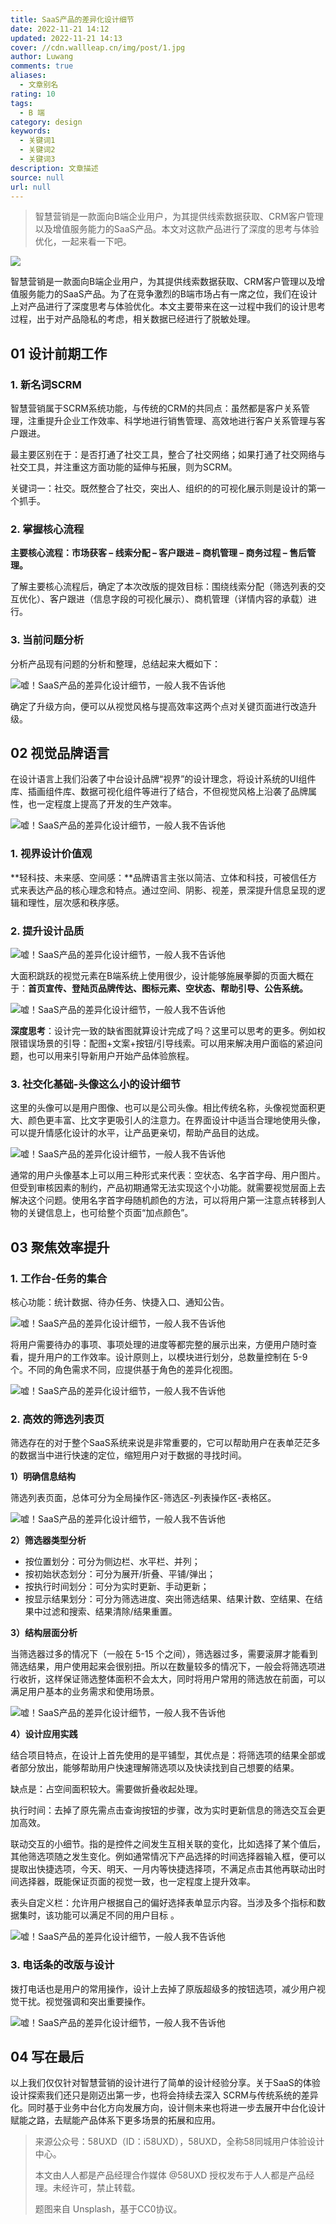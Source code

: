 ```yaml
---
title: SaaS产品的差异化设计细节
date: 2022-11-21 14:12
updated: 2022-11-21 14:13
cover: //cdn.wallleap.cn/img/post/1.jpg
author: Luwang
comments: true
aliases:
  - 文章别名
rating: 10
tags:
  - B 端
category: design
keywords:
  - 关键词1
  - 关键词2
  - 关键词3
description: 文章描述
source: null
url: null
---
```


> 智慧营销是一款面向B端企业用户，为其提供线索数据获取、CRM客户管理以及增值服务能力的SaaS产品。本文对这款产品进行了深度的思考与体验优化，一起来看一下吧。

![](https://cdn.wallleap.cn/img/pic/illustrtion/202211211416852.png)

智慧营销是一款面向B端企业用户，为其提供线索数据获取、CRM客户管理以及增值服务能力的SaaS产品。为了在竞争激烈的B端市场占有一席之位，我们在设计上对产品进行了深度思考与体验优化。本文主要带来在这一过程中我们的设计思考过程，出于对产品隐私的考虑，相关数据已经进行了脱敏处理。

## 01 设计前期工作

### 1. 新名词SCRM

智慧营销属于SCRM系统功能，与传统的CRM的共同点：虽然都是客户关系管理，注重提升企业工作效率、科学地进行销售管理、高效地进行客户关系管理与客户跟进。

最主要区别在于：是否打通了社交工具，整合了社交网络；如果打通了社交网络与社交工具，并注重这方面功能的延伸与拓展，则为SCRM。

关键词一：社交。既然整合了社交，突出人、组织的的可视化展示则是设计的第一个抓手。

### 2. 掌握核心流程

**主要核心流程：市场获客 – 线索分配 – 客户跟进 – 商机管理 – 商务过程 – 售后管理。**

了解主要核心流程后，确定了本次改版的提效目标：围绕线索分配（筛选列表的交互优化）、客户跟进（信息字段的可视化展示）、商机管理（详情内容的承载）进行。

### 3. 当前问题分析

分析产品现有问题的分析和整理，总结起来大概如下：

![嘘！SaaS产品的差异化设计细节，一般人我不告诉他](https://cdn.wallleap.cn/img/pic/illustrtion/202211211416854.jpeg)

确定了升级方向，便可以从视觉风格与提高效率这两个点对关键页面进行改造升级。

## 02 视觉品牌语言

在设计语⾔上我们沿袭了中台设计品牌“视界”的设计理念，将设计系统的UI组件库、插画组件库、数据可视化组件等进行了结合，不但视觉风格上沿袭了品牌属性，也一定程度上提高了开发的生产效率。

![嘘！SaaS产品的差异化设计细节，一般人我不告诉他](https://cdn.wallleap.cn/img/pic/illustrtion/202211211416855.png)

### 1. 视界设计价值观

**轻科技、未来感、空间感：**品牌语言主张以简洁、立体和科技，可被信任方式来表达产品的核心理念和特点。通过空间、阴影、视差，景深提升信息呈现的逻辑和理性，层次感和秩序感。

### 2. 提升设计品质

![嘘！SaaS产品的差异化设计细节，一般人我不告诉他](https://cdn.wallleap.cn/img/pic/illustrtion/202211211416856.png)

大面积跳跃的视觉元素在B端系统上使用很少，设计能够施展拳脚的页面大概在于：**首页宣传、登陆页品牌传达、图标元素、空状态、帮助引导、公告系统。**

![嘘！SaaS产品的差异化设计细节，一般人我不告诉他](https://cdn.wallleap.cn/img/pic/illustrtion/202211211416857.jpeg)

**深度思考**：设计完一致的缺省图就算设计完成了吗？这里可以思考的更多。例如权限错误场景的引导：配图+文案+按钮/引导线索。可以用来解决用户面临的紧迫问题，也可以用来引导新用户开始产品体验旅程。

### 3. 社交化基础-头像这么小的设计细节

这里的头像可以是用户图像、也可以是公司头像。相比传统名称，头像视觉面积更大、颜色更丰富、比文字更吸引人的注意力。在界面设计中适当合理地使用头像，可以提升情感化设计的水平，让产品更亲切，帮助产品目的达成。

![嘘！SaaS产品的差异化设计细节，一般人我不告诉他](https://cdn.wallleap.cn/img/pic/illustrtion/202211211416858.png)

通常的用户头像基本上可以用三种形式来代表：空状态、名字首字母、用户图片。但受到审核因素的制约，产品初期通常无法实现这个小功能。就需要视觉层面上去解决这个问题。使用名字首字母随机颜色的方法，可以将用户第一注意点转移到人物的关键信息上，也可给整个页面“加点颜色”。

## 03 聚焦效率提升

### 1. 工作台-任务的集合

核心功能：统计数据、待办任务、快捷入口、通知公告。

![嘘！SaaS产品的差异化设计细节，一般人我不告诉他](https://cdn.wallleap.cn/img/pic/illustrtion/202211211416859.png)

将用户需要待办的事项、事项处理的进度等都完整的展示出来，方便用户随时查看，提升用户的工作效率。设计原则上，以模块进行划分，总数量控制在 5-9 个。不同的角色需求不同，应提供基于角色的差异化视图。

![嘘！SaaS产品的差异化设计细节，一般人我不告诉他](https://cdn.wallleap.cn/img/pic/illustrtion/202211211416860.jpeg)

### 2. 高效的筛选列表页

筛选存在的对于整个SaaS系统来说是非常重要的，它可以帮助用户在表单茫茫多的数据当中进行快速的定位，缩短用户对于数据的寻找时间。

**1）明确信息结构**

筛选列表页面，总体可分为全局操作区-筛选区-列表操作区-表格区。

![嘘！SaaS产品的差异化设计细节，一般人我不告诉他](https://cdn.wallleap.cn/img/pic/illustrtion/202211211416861.png)

**2）筛选器类型分析**

-   按位置划分：可分为侧边栏、水平栏、并列；
-   按初始状态划分：可分为展开/折叠、平铺/弹出；
-   按执行时间划分：可分为实时更新、手动更新；
-   按显示结果划分：可分为筛选进度、突出筛选结果、结果计数、空结果、在结果中过滤和搜索、结果清除/结果重置。

**3）结构层面分析**

当筛选器过多的情况下（一般在 5-15 个之间），筛选器过多，需要滚屏才能看到筛选结果，用户使用起来会很别扭。所以在数量较多的情况下，一般会将筛选项进行收折，这样保证筛选整体面积不会太大，同时将用户常用的筛选放在前面，可以满足用户基本的业务需求和使用场景。

![嘘！SaaS产品的差异化设计细节，一般人我不告诉他](https://cdn.wallleap.cn/img/pic/illustrtion/202211211416862.png)

**4）设计应用实践**

结合项目特点，在设计上首先使用的是平铺型，其优点是：将筛选项的结果全部或者部分放出，能够帮助用户快速理解筛选项以及快读找到自己想要的结果。

缺点是：占空间面积较大。需要做折叠收起处理。

执行时间：去掉了原先需点击查询按钮的步骤，改为实时更新信息的筛选交互会更加高效。

联动交互的小细节。指的是控件之间发生互相关联的变化，比如选择了某个值后，其他筛选项随之发生变化。例如通常情况下产品选择的时间选择器输入框，便可以提取出快捷选项，今天、明天、一月内等快捷选择项，不满足点击其他再联动出时间选择器，既能保证页面的视觉一致，也一定程度上提升效率。

表头自定义栏：允许用户根据自己的偏好选择表单显示内容。当涉及多个指标和数据集时，该功能可以满足不同的用户目标 。

![嘘！SaaS产品的差异化设计细节，一般人我不告诉他](https://cdn.wallleap.cn/img/pic/illustrtion/202211211416863.jpeg)

### 3. 电话条的改版与设计

拨打电话也是用户的常用操作，设计上去掉了原版超级多的按钮选项，减少用户视觉干扰。视觉强调和突出重要操作。

![嘘！SaaS产品的差异化设计细节，一般人我不告诉他](https://cdn.wallleap.cn/img/pic/illustrtion/202211211416864.jpeg)

## 04 写在最后

以上我们仅仅针对智慧营销的设计进行了简单的设计经验分享。关于SaaS的体验设计探索我们还只是刚迈出第一步，也将会持续去深入 SCRM与传统系统的差异化。同时基于业务中台化方向发展方向，设计侧未来也将进一步去展开中台化设计赋能之路，去赋能产品体系下更多场景的拓展和应用。

>来源公众号：58UXD（ID：i58UXD），58UXD，全称58同城用户体验设计中心。
>
>本文由人人都是产品经理合作媒体 @58UXD 授权发布于人人都是产品经理。未经许可，禁止转载。
>
>题图来自 Unsplash，基于CC0协议。